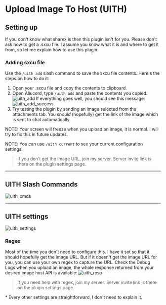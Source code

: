 # Upload Image To Host (UITH)

## Setting up
If you don't know what sharex is then this plugin isn't for you. Please don't ask how to get a .sxcu file. I assume you know what it is and where to get it from, so let me explain how to use this plugin.

### Adding sxcu file
Use the `/uith add` slash command to save the sxcu file contents. Here's the steps on how to do it:

1. Open your .sxcu file and copy the contents to clipboard.
2. Open Aliucord, type `/uith add` and paste the contents you copied.
![uith_add](https://user-images.githubusercontent.com/70033559/155849071-e984d188-c8b2-40d2-8124-c3206bc41240.jpg)
If everything goes well, you should see this message: ![uith_add_success](https://user-images.githubusercontent.com/70033559/155849188-62911578-467b-432c-ae66-68cb2e009613.jpg)
3. Try testing the plugin by sending an image selected from the attachments tab. You *should* (hopefully) get the link of the image which is sent to chat automatically.

NOTE: Your screen will freeze when you upload an image, it is normal. I will try to fix this in future updates.

NOTE: You can use `/uith current` to see your current configuration settings.

> If you don't get the image URL, join my server. Server invite link is there on the plugin settings page.

-----

## UITH Slash Commands
![uith_cmds](https://user-images.githubusercontent.com/70033559/155849604-7476eeba-92f0-429d-9169-cb10de3ab7b6.jpg)

-----

## UITH settings
![uith_settings](https://user-images.githubusercontent.com/70033559/155849677-8ed16727-dd43-476e-a05f-5b80aa15d966.jpg)

### Regex
Most of the time you don't need to configure this. I have it set so that it should hopefully get the image URL. But if it doesn't get the image URL for you, you can use your own regex to capture the URL. Check the Debug Logs when you upload an image, the whole response returned from your desired image host API is available: ![uith_resp](https://user-images.githubusercontent.com/70033559/155849960-e2512e7c-cc3c-491a-b5de-2a15422ba39c.jpg)

> If you need help with regex, join my server. Server invite link is there on the plugin settings page.

\* Every other settings are straightforward, I don't need to explain it.
